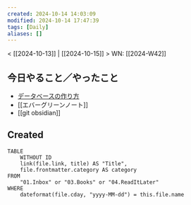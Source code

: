 ```yaml
---
created: 2024-10-14 14:03:09
modified: 2024-10-14 17:47:39
tags: [Daily]
aliases: []
---
```

< [[2024-10-13]] | [[2024-10-15]] > WN: [[2024-W42]]
## 今日やること／やったこと
- [データベースの作り方](01.Inbox/データベースの作り方.md)
- [[エバーグリーンノート]]
- [[git obsidian]]


## Created
```dataview
TABLE 
	WITHOUT ID 
	link(file.link, title) AS "Title",
	file.frontmatter.category AS category
FROM
	"01.Inbox" or "03.Books" or "04.ReadItLater"
WHERE
	dateformat(file.cday, "yyyy-MM-dd") = this.file.name
```
